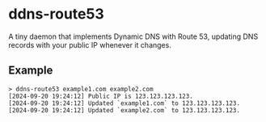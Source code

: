 # ddns-route53

A tiny daemon that implements Dynamic DNS with Route 53, updating DNS records with your public IP whenever it changes.

## Example

```
> ddns-route53 example1.com example2.com
[2024-09-20 19:24:12] Public IP is 123.123.123.123.
[2024-09-20 19:24:12] Updated `example1.com` to 123.123.123.123.
[2024-09-20 19:24:12] Updated `example2.com` to 123.123.123.123.
```
